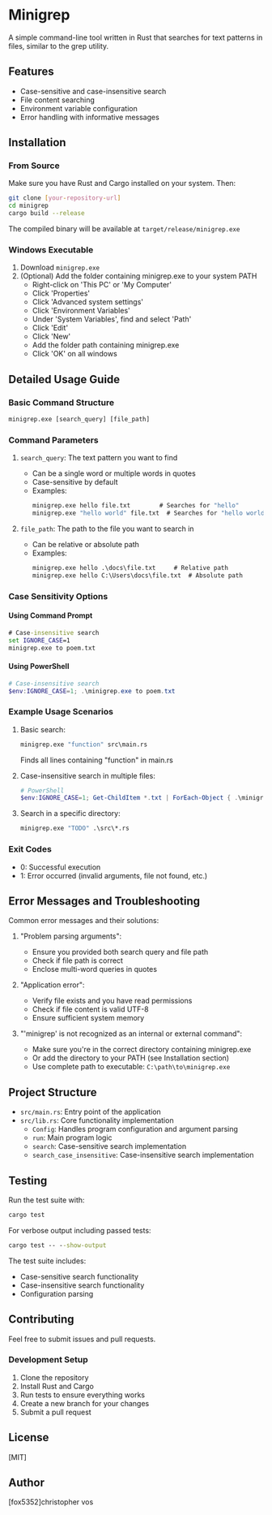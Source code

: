 # Minigrep

A simple command-line tool written in Rust that searches for text patterns in files, similar to the grep utility.

## Features

- Case-sensitive and case-insensitive search
- File content searching
- Environment variable configuration
- Error handling with informative messages

## Installation

### From Source
Make sure you have Rust and Cargo installed on your system. Then:

```bash
git clone [your-repository-url]
cd minigrep
cargo build --release
```

The compiled binary will be available at `target/release/minigrep.exe`

### Windows Executable
1. Download `minigrep.exe`
2. (Optional) Add the folder containing minigrep.exe to your system PATH
   - Right-click on 'This PC' or 'My Computer'
   - Click 'Properties'
   - Click 'Advanced system settings'
   - Click 'Environment Variables'
   - Under 'System Variables', find and select 'Path'
   - Click 'Edit'
   - Click 'New'
   - Add the folder path containing minigrep.exe
   - Click 'OK' on all windows

## Detailed Usage Guide

### Basic Command Structure

```cmd
minigrep.exe [search_query] [file_path]
```

### Command Parameters

1. `search_query`: The text pattern you want to find
   - Can be a single word or multiple words in quotes
   - Case-sensitive by default
   - Examples:
     ```cmd
     minigrep.exe hello file.txt        # Searches for "hello"
     minigrep.exe "hello world" file.txt  # Searches for "hello world"
     ```

2. `file_path`: The path to the file you want to search in
   - Can be relative or absolute path
   - Examples:
     ```cmd
     minigrep.exe hello .\docs\file.txt     # Relative path
     minigrep.exe hello C:\Users\docs\file.txt  # Absolute path
     ```

### Case Sensitivity Options

#### Using Command Prompt
```cmd
# Case-insensitive search
set IGNORE_CASE=1
minigrep.exe to poem.txt
```

#### Using PowerShell
```powershell
# Case-insensitive search
$env:IGNORE_CASE=1; .\minigrep.exe to poem.txt
```

### Example Usage Scenarios

1. Basic search:
   ```cmd
   minigrep.exe "function" src\main.rs
   ```
   Finds all lines containing "function" in main.rs

2. Case-insensitive search in multiple files:
   ```powershell
   # PowerShell
   $env:IGNORE_CASE=1; Get-ChildItem *.txt | ForEach-Object { .\minigrep.exe "error" $_.Name }
   ```

3. Search in a specific directory:
   ```cmd
   minigrep.exe "TODO" .\src\*.rs
   ```

### Exit Codes

- 0: Successful execution
- 1: Error occurred (invalid arguments, file not found, etc.)

## Error Messages and Troubleshooting

Common error messages and their solutions:

1. "Problem parsing arguments":
   - Ensure you provided both search query and file path
   - Check if file path is correct
   - Enclose multi-word queries in quotes

2. "Application error":
   - Verify file exists and you have read permissions
   - Check if file content is valid UTF-8
   - Ensure sufficient system memory

3. "'minigrep' is not recognized as an internal or external command":
   - Make sure you're in the correct directory containing minigrep.exe
   - Or add the directory to your PATH (see Installation section)
   - Use complete path to executable: `C:\path\to\minigrep.exe`

## Project Structure

- `src/main.rs`: Entry point of the application
- `src/lib.rs`: Core functionality implementation
  - `Config`: Handles program configuration and argument parsing
  - `run`: Main program logic
  - `search`: Case-sensitive search implementation
  - `search_case_insensitive`: Case-insensitive search implementation

## Testing

Run the test suite with:

```cmd
cargo test
```

For verbose output including passed tests:
```cmd
cargo test -- --show-output
```

The test suite includes:
- Case-sensitive search functionality
- Case-insensitive search functionality
- Configuration parsing

## Contributing

Feel free to submit issues and pull requests.

### Development Setup

1. Clone the repository
2. Install Rust and Cargo
3. Run tests to ensure everything works
4. Create a new branch for your changes
5. Submit a pull request

## License

[MIT]

## Author

[fox5352]christopher vos
